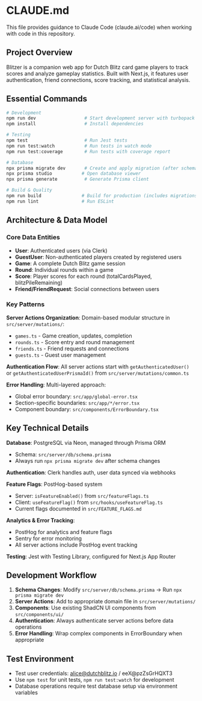 # CLAUDE.md

This file provides guidance to Claude Code (claude.ai/code) when working with code in this repository.

## Project Overview

Blitzer is a companion web app for Dutch Blitz card game players to track scores and analyze gameplay statistics. Built with Next.js, it features user authentication, friend connections, score tracking, and statistical analysis.

## Essential Commands

```bash
# Development
npm run dev                  # Start development server with turbopack
npm install                  # Install dependencies

# Testing
npm test                     # Run Jest tests
npm run test:watch           # Run tests in watch mode
npm run test:coverage        # Run tests with coverage report

# Database
npx prisma migrate dev       # Create and apply migration (after schema changes)
npx prisma studio           # Open database viewer
npx prisma generate          # Generate Prisma client

# Build & Quality
npm run build               # Build for production (includes migrations)
npm run lint                # Run ESLint
```

## Architecture & Data Model

### Core Data Entities
- **User**: Authenticated users (via Clerk)
- **GuestUser**: Non-authenticated players created by registered users
- **Game**: A complete Dutch Blitz game session
- **Round**: Individual rounds within a game
- **Score**: Player scores for each round (totalCardsPlayed, blitzPileRemaining)
- **Friend/FriendRequest**: Social connections between users

### Key Patterns

**Server Actions Organization**: Domain-based modular structure in `src/server/mutations/`:
- `games.ts` - Game creation, updates, completion
- `rounds.ts` - Score entry and round management
- `friends.ts` - Friend requests and connections
- `guests.ts` - Guest user management

**Authentication Flow**: All server actions start with `getAuthenticatedUser()` or `getAuthenticatedUserPrismaId()` from `src/server/mutations/common.ts`

**Error Handling**: Multi-layered approach:
- Global error boundary: `src/app/global-error.tsx`
- Section-specific boundaries: `src/app/*/error.tsx`
- Component boundary: `src/components/ErrorBoundary.tsx`

## Key Technical Details

**Database**: PostgreSQL via Neon, managed through Prisma ORM
- Schema: `src/server/db/schema.prisma`
- Always run `npx prisma migrate dev` after schema changes

**Authentication**: Clerk handles auth, user data synced via webhooks

**Feature Flags**: PostHog-based system
- Server: `isFeatureEnabled()` from `src/featureFlags.ts`
- Client: `useFeatureFlag()` from `src/hooks/useFeatureFlag.ts`
- Current flags documented in `src/FEATURE_FLAGS.md`

**Analytics & Error Tracking**: 
- PostHog for analytics and feature flags
- Sentry for error monitoring
- All server actions include PostHog event tracking

**Testing**: Jest with Testing Library, configured for Next.js App Router

## Development Workflow

1. **Schema Changes**: Modify `src/server/db/schema.prisma` → Run `npx prisma migrate dev`
2. **Server Actions**: Add to appropriate domain file in `src/server/mutations/`
3. **Components**: Use existing ShadCN UI components from `src/components/ui/`
4. **Authentication**: Always authenticate server actions before data operations
5. **Error Handling**: Wrap complex components in ErrorBoundary when appropriate

## Test Environment

- Test user credentials: alice@dutchblitz.io / eeX@pzZsGrHQXT3
- Use `npm test` for unit tests, `npm run test:watch` for development
- Database operations require test database setup via environment variables